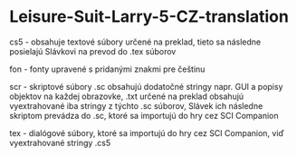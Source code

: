 # Leisure-Suit-Larry-5-CZ-translation


cs5 - obsahuje textové súbory určené na preklad, tieto sa následne posielajú Slávkovi na prevod do .tex súborov

fon - fonty upravené s pridanými znakmi pre češtinu

scr - skriptové súbory .sc obsahujú dodatočné stringy napr. GUI a popisy objektov na každej obrazovke, .txt určené na preklad obsahujú vyextrahované iba stringy z týchto .sc súborov, Slávek ich následne skriptom prevádza do .sc, ktoré sa importujú do hry cez SCI Companion

tex - dialógové súbory, ktoré sa importujú do hry cez SCI Companion, viď vyextrahované stringy .cs5
